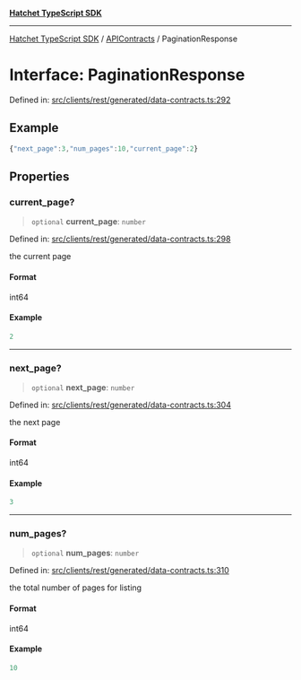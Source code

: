 [**Hatchet TypeScript SDK**](../../../../README.md)

***

[Hatchet TypeScript SDK](../../../../README.md) / [APIContracts](../README.md) / PaginationResponse

# Interface: PaginationResponse

Defined in: [src/clients/rest/generated/data-contracts.ts:292](https://github.com/hatchet-dev/hatchet/blob/0288a24f2e9f14787135b399bd47182f4d1260d9/sdks/typescript/src/clients/rest/generated/data-contracts.ts#L292)

## Example

```ts
{"next_page":3,"num_pages":10,"current_page":2}
```

## Properties

### current\_page?

> `optional` **current\_page**: `number`

Defined in: [src/clients/rest/generated/data-contracts.ts:298](https://github.com/hatchet-dev/hatchet/blob/0288a24f2e9f14787135b399bd47182f4d1260d9/sdks/typescript/src/clients/rest/generated/data-contracts.ts#L298)

the current page

#### Format

int64

#### Example

```ts
2
```

***

### next\_page?

> `optional` **next\_page**: `number`

Defined in: [src/clients/rest/generated/data-contracts.ts:304](https://github.com/hatchet-dev/hatchet/blob/0288a24f2e9f14787135b399bd47182f4d1260d9/sdks/typescript/src/clients/rest/generated/data-contracts.ts#L304)

the next page

#### Format

int64

#### Example

```ts
3
```

***

### num\_pages?

> `optional` **num\_pages**: `number`

Defined in: [src/clients/rest/generated/data-contracts.ts:310](https://github.com/hatchet-dev/hatchet/blob/0288a24f2e9f14787135b399bd47182f4d1260d9/sdks/typescript/src/clients/rest/generated/data-contracts.ts#L310)

the total number of pages for listing

#### Format

int64

#### Example

```ts
10
```
